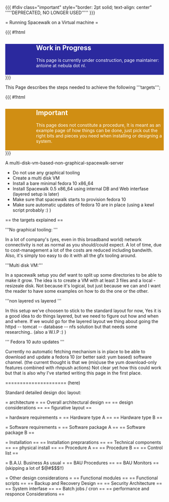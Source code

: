 {{{
#!div class="important" style="border: 2pt solid; text-align: center"
'''''DEPRECATED, NO LONGER USED'''''
}}}

= Running Spacewalk on a Virtual machine =

{{{
#!html
<div style="background-color:#2b299e; color:white; background-image:url('/spacewalk/attachment/wiki/WikiSnippetsAndTemplates/workinprogress.png?format=raw'); background-repeat:no-repeat; padding-left:7em;background-position:1em;" >
   <h2>Work in Progress</h2>
   <div style="padding-bottom:0.5em;" >
       <p>This page is currently under construction, page maintainer: antoine at nebula dot nl. </p>
   </div>
</div>
}}}

This Page describes the steps needed to achieve the following '''targets''';

{{{
#!html
<div style="background-color:#d08e13; color:white; background-image:url('/spacewalk/attachment/wiki/WikiSnippetsAndTemplates/important.png?format=raw'); background-repeat:no-repeat; padding-left:7em;background-position:1em;" >
   <h2>Important</h2>
   <div style="padding-bottom:0.5em;" >
       <p>This page does not constitute a procedure, It is meant as an example page of how things can be done, just pick out the right bits and pieces you need when installing or designing a system.</p>
   </div>
</div>
}}}

A multi-disk-vm-based-non-graphical-spacewalk-server

  * Do not use any graphical tooling
  * Create a multi disk VM
  * Install a bare minimal fedora 10 x86_64
  * Install Spacewalk 0.5 x86_64 using internal DB and Web interfase (layered setup is later)
  * Make sure that spacewalk starts to provision fedora 10
  * Make sure automatic updates of fedora 10 are in place (using a kewl script probably :) )

== the targets explained ==

'''No graphical tooling: '''

In a lot of company's (yes, even in this broadband world) network connectivity is not as normal as you should/could expect. A lot of time, due to cost-management a lot of the costs are reduced including bandwith. Also, it's simply too easy to do it with all the gfx tooling around.

'''Multi disk VM:'''

In a spacewalk setup you def want to split up some directories to be able to make it grow. The idea is to create a VM with at least 3 files and a local - resizeale disk. Not because it's logical, but just because we can and I want the reader to have some examples on how to do the one or the other.

'''non layered vs layered '''

In this setup we've choosen to stick to the standard layout for now, Yes it is a good idea to do things layered, but we need to figure out how and when and where. If we would go for the layered layout we thing about going the httpd -- tomcat -- database -- nfs solution but that needs some researching.. (also a W.I.P :) )

''' Fedora 10 auto updates '''

Currently no automatic fetching mechanism is in place to be able to download and  update a fedora 10 (or better said: yum based) software
channel. (the current thought is that we (mis)use the yum download-only features combined with rhnpush actions) Not clear yet how this could work but that is also why I've started writing this page in the first place.



=====================
(here)

Standard detailed design doc layout:

= architecture =
== Overall architectural design ==
== design considerations ==
== figurative layout ==

= hardware requirements =
== Hardware type A ==
== Hardware type B ==

= Software requirements = 
== Software package A ==
== Software package B ==

= Installation ==
== Installation preprarations ==
== Technical components == 
== physical install ==
== Procedure A ==
== Procedure B ==
== Control list ==

= B.A.U. Business As usual =
== BAU Procedures == 
== BAU Monitors ==
(skipping a lot of $@#$$$!!)

= Other design considerations = 
== Functional modules ==
== Functional scripts ==
== Backup and Recovery Design ==
== Security Architecture == 
== System interfase ==
== Batch jobs / cron ==
== performance and responce Considerations ==


